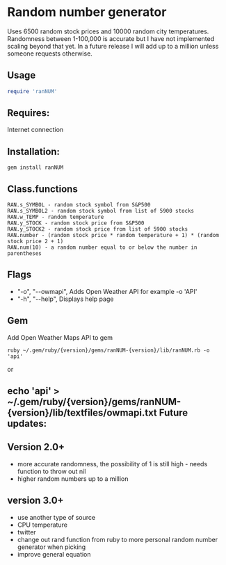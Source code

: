 Random number generator 
=============

Uses 6500 random stock prices and 10000 random city temperatures. 
Randomness between 1-100,000 is accurate but I have not implemented scaling beyond that yet. In a future release I will add up to a million unless someone requests otherwise.

Usage
-----

```ruby
require 'ranNUM'
```

Requires:
-----
Internet connection

Installation: 
-----
```
gem install ranNUM
```
Class.functions
-----

```
RAN.s_SYMBOL - random stock symbol from S&P500
RAN.s_SYMBOL2 - random stock symbol from list of 5900 stocks
RAN.w_TEMP - random temperature
RAN.y_STOCK - random stock price from S&P500
RAN.y_STOCK2 - random stock price from list of 5900 stocks
RAN.number - (random stock price * random temperature + 1) * (random stock price 2 + 1)
RAN.num(10) - a random number equal to or below the number in parentheses
```

Flags
-----

* "-o", "--owmapi", Adds Open Weather API for example -o 'API'
* "-h", "--help", Displays help page

Gem
-----

Add Open Weather Maps API to gem
```
ruby ~/.gem/ruby/{version}/gems/ranNUM-{version}/lib/ranNUM.rb -o 'api'
```
or

echo 'api' > ~/.gem/ruby/{version}/gems/ranNUM-{version}/lib/textfiles/owmapi.txt
Future updates:
-----

Version 2.0+
-----

* more accurate randomness, the possibility of 1 is still high - needs function to throw out nil
* higher random numbers up to a million


version 3.0+
-----

* use another type of source
* CPU temperature
* twitter
* change out rand function from ruby to more personal random number generator when picking
* improve general equation

